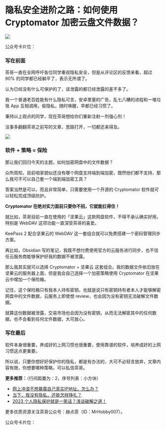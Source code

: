 # 隐私安全进阶之路：如何使用 Cryptomator 加密云盘文件数据？

![](https://hediancha-1312143060.cos.ap-shanghai.myqcloud.com/202310141939606.png)

公众号卡片位：

### 写在前面

茶哥一直在全网呼吁各位同学重视隐私安全，但是从评论区的反馈来看，超过 90% 的同学都已经躺平了，表示无所谓了。

认为已经没有什么可保护的了，该泄露的都已经泄露的差不多了。

我一个普通老百姓能有什么隐私可言，安卓里塞的广告，乱七八糟的进程和一堆垃圾 App 互相调用，偷隐私，随时唤醒，早都已经习惯了。

秉持以上观点的同学，现在茶哥想给你们重新注射一剂强心剂！

没事多翻翻茶哥之前写的文章，思路打开，一切都还来得及。

![](https://hediancha-1312143060.cos.ap-shanghai.myqcloud.com/202310202206274.png)

### 软件 + 策略 = 保险

那让我们回归今天的主题，如何加密网盘中的文件数据？

众所周知，目前咱家貌似还没有哪个网盘支持端到端加密，既然他们都不支持，那么我可不可以自己套一个端到端加密工具？

答案当然是可以，而且非常简单，只需要使用一个开源的 Cryptomator 软件就可以轻松完成顶级防护。

**Cryptomator 在绝对实力面前只要你不招，它就能扛得住！**

就比如，茶哥目前一直在使用的「坚果云」这款网盘软件，不得不承认确实好用，特别是 WebDAV 这项功能一直深受茶哥的喜爱。

KeePass 2 配合坚果云的 WebDAV 这一套组合就可以免费搭建一个密码管理同步方案。

再比如，Obsidian 写的笔记，我既不想付费使用官方的云服务进行同步，也不信任云服务商能够保护好我的数据不被泄露。

那么我其实就可以选择 Cryptomator + 坚果云 这套组合。我的数据文件依旧放在坚果云的服务器上面，但是我会自己选择一个加密策略使用 Cryptomator 在坚果云中增加一个保险箱。

记住，这个保险箱只有我本人持有密钥，也就是说只有密钥持有者本人才能够解密网盘中的文件数据，云服务上即使想 review，也会因为没有密钥无法破解文件数据。

就算这份数据被泄露，交易市场也会因为没有密钥，从而无法解密其中的任何数据，也不会看到任何文件数据，大可放心。

### 写在最后

软件本身很重要，养成好的上网习惯也很重要，使用靠谱的软件，培养成好的上网习惯这点更重要。

所以说，只要你想好好保护你的隐私，都是有办法的，大可不必轻言放弃，文章内容有限，你想要哪种策略，可以私信茶哥。

**更多推荐：**（行间距置为：2，序号列表：小方块）

* [网上冲浪不想暴露自己真实IP地址，怎么办？](https://mp.weixin.qq.com/s?__biz=MzI3NzcwOTY4MQ==&mid=2247485386&idx=1&sn=bfbe5e84753bb5db670bed3123526e3d&chksm=eb6351d4dc14d8c20aa0bbbbcec85168c3c11b53b02b3920e3d917afedbf5bc0233f811c804e&token=2115514658&lang=zh_CN#rd)
* [当下，我没有隐私，还能怎样挣扎？](https://mp.weixin.qq.com/s?__biz=MzI3NzcwOTY4MQ==&mid=2247485374&idx=1&sn=80c4782fc5c7b8689d25d7a41113074c&chksm=eb6351a0dc14d8b6e057e470b8852766c45ab055a0372982dc72d23e1679be5e654d16fc5c67&token=2115514658&lang=zh_CN#rd)
* [2023 个人隐私保护就是一笑话？浅谈破解之道！](https://mp.weixin.qq.com/s?__biz=MzI3NzcwOTY4MQ==&mid=2247485077&idx=1&sn=6b65749d6bf38b02da4e7c08b9a30a30&chksm=eb63508bdc14d99da6e92b9e92cf6430968c378c42a8274e002025fc47110b335bc70a19e12c&token=2115514658&lang=zh_CN#rd)

更多优质资源关注茶哥公众号：赫点茶（ID：MrHobby007）。

公众号卡片位：


